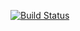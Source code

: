 [![Build Status](https://travis-ci.org/gn03249822/CSE110-lab6.svg?branch=master)](https://travis-ci.org/gn03249822/CSE110-lab6)
